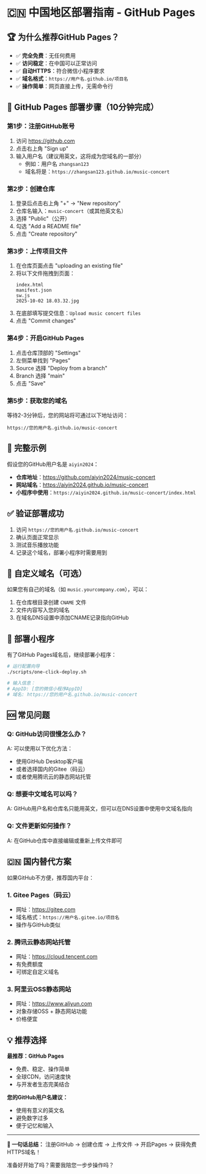 # 🇨🇳 中国地区部署指南 - GitHub Pages

## 🏆 为什么推荐GitHub Pages？

- ✅ **完全免费**：无任何费用
- ✅ **访问稳定**：在中国可以正常访问
- ✅ **自动HTTPS**：符合微信小程序要求
- ✅ **域名格式**：`https://用户名.github.io/项目名`
- ✅ **操作简单**：网页直接上传，无需命令行

## 🚀 GitHub Pages 部署步骤（10分钟完成）

### 第1步：注册GitHub账号
1. 访问 https://github.com
2. 点击右上角 "Sign up"
3. 输入用户名（建议用英文，这将成为您域名的一部分）
   - 例如：用户名 `zhangsan123`
   - 域名将是：`https://zhangsan123.github.io/music-concert`

### 第2步：创建仓库
1. 登录后点击右上角 "+" → "New repository"
2. 仓库名输入：`music-concert`（或其他英文名）
3. 选择 "Public"（公开）
4. 勾选 "Add a README file"
5. 点击 "Create repository"

### 第3步：上传项目文件
1. 在仓库页面点击 "uploading an existing file"
2. 将以下文件拖拽到页面：
   ```
   index.html
   manifest.json
   sw.js
   2025-10-02 18.03.32.jpg
   ```
3. 在底部填写提交信息：`Upload music concert files`
4. 点击 "Commit changes"

### 第4步：开启GitHub Pages
1. 点击仓库顶部的 "Settings"
2. 左侧菜单找到 "Pages"
3. Source 选择 "Deploy from a branch"
4. Branch 选择 "main"
5. 点击 "Save"

### 第5步：获取您的域名
等待2-3分钟后，您的网站将可通过以下地址访问：
```
https://您的用户名.github.io/music-concert
```

## 🎯 完整示例

假设您的GitHub用户名是 `aiyin2024`：
- **仓库地址**：https://github.com/aiyin2024/music-concert
- **网站域名**：https://aiyin2024.github.io/music-concert
- **小程序中使用**：`https://aiyin2024.github.io/music-concert/index.html`

## ✅ 验证部署成功

1. 访问 `https://您的用户名.github.io/music-concert`
2. 确认页面正常显示
3. 测试音乐播放功能
4. 记录这个域名，部署小程序时需要用到

## 🔧 自定义域名（可选）

如果您有自己的域名（如 `music.yourcompany.com`），可以：
1. 在仓库根目录创建 `CNAME` 文件
2. 文件内容写入您的域名
3. 在域名DNS设置中添加CNAME记录指向GitHub

## 🎵 部署小程序

有了GitHub Pages域名后，继续部署小程序：

```bash
# 运行配置向导
./scripts/one-click-deploy.sh

# 输入信息：
# AppID: [您的微信小程序AppID]
# 域名: https://您的用户名.github.io/music-concert
```

## 🆘 常见问题

### Q: GitHub访问很慢怎么办？
A: 可以使用以下优化方法：
- 使用GitHub Desktop客户端
- 或者选择国内的Gitee（码云）
- 或者使用腾讯云的静态网站托管

### Q: 想要中文域名可以吗？
A: GitHub用户名和仓库名只能用英文，但可以在DNS设置中使用中文域名指向

### Q: 文件更新如何操作？
A: 在GitHub仓库中直接编辑或重新上传文件即可

## 🇨🇳 国内替代方案

如果GitHub不方便，推荐国内平台：

### 1. Gitee Pages（码云）
- 网址：https://gitee.com
- 域名格式：`https://用户名.gitee.io/项目名`
- 操作与GitHub类似

### 2. 腾讯云静态网站托管
- 网址：https://cloud.tencent.com
- 有免费额度
- 可绑定自定义域名

### 3. 阿里云OSS静态网站
- 网址：https://www.aliyun.com
- 对象存储OSS + 静态网站功能
- 价格便宜

## 💡 推荐选择

**最推荐：GitHub Pages**
- 免费、稳定、操作简单
- 全球CDN，访问速度快
- 与开发者生态完美结合

**您的GitHub用户名建议：**
- 使用有意义的英文名
- 避免数字过多
- 便于记忆和输入

---

**🎯 一句话总结：**
注册GitHub → 创建仓库 → 上传文件 → 开启Pages → 获得免费HTTPS域名！

准备好开始了吗？需要我陪您一步步操作吗？